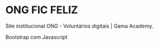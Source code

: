 # ONG FIC FELIZ
Site institucional ONG - Voluntários digitais | Gama Academy.

Bootstrap com Javascript 